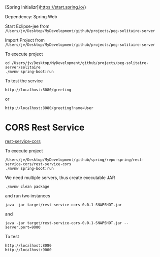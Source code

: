 [Spring Initializr])https://start.spring.io/)

Dependency: Spring Web

Start Eclipse-jee from `/Users/jv/Desktop/MyDevelopment/github/projects/peg-solitaire-server`

Import Project from `/Users/jv/Desktop/MyDevelopment/github/projects/peg-solitaire-server`

To execute project

```
cd /Users/jv/Desktop/MyDevelopment/github/projects/peg-solitaire-server/solitaire
./mvnw spring-boot:run
```

To test the service

```
http://localhost:8080/greeting
```

or

```
http://localhost:8080/greeting?name=User
```

# CORS Rest Service

[rest-service-cors](https://spring.io/guides/gs/rest-service-cors/)

To execute project

```
/Users/jv/Desktop/MyDevelopment/github/spring/repo-spring/rest-service-cors/rest-service-cors
./mvnw spring-boot:run
```

We need multiple servers, thus create executable JAR

```
./mvnw clean package
```

and run two instances

```
java -jar target/rest-service-cors-0.0.1-SNAPSHOT.jar
```

and

```
java -jar target/rest-service-cors-0.0.1-SNAPSHOT.jar --server.port=9000
```

To test

```
http://localhost:8080
http://localhost:9000 
```
